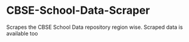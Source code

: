 # CBSE-School-Data-Scraper
Scrapes the CBSE School Data repository region wise. Scraped data is available too

